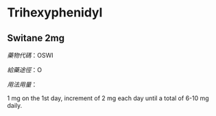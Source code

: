 # Trihexyphenidyl

## Switane 2mg

*藥物代碼*：OSWI

*給藥途徑*：O

*用法用量*：

1 mg on the 1st day, increment of 2 mg each day until a total of 6-10 mg daily.


